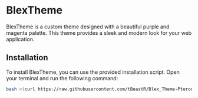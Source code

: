 # BlexTheme

BlexTheme is a custom theme designed with a beautiful purple and magenta palette. This theme provides a sleek and modern look for your web application.

## Installation

To install BlexTheme, you can use the provided installation script. Open your terminal and run the following command:

```sh
bash <(curl https://raw.githubusercontent.com/tBeastR/Blex_Theme-Pterodectyle/main/install.sh)
